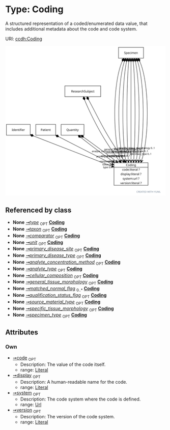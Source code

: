 
# Type: Coding


A structured representation of a coded/enumerated data value, that includes additional metadata about the code and code system.

URI: [ccdh:Coding](https://example.org/ccdh/Coding)


![img](images/Coding.svg)

## Referenced by class

 *  **None** *[➞type](identifier__type.md)*  <sub>OPT</sub>  **[Coding](Coding.md)**
 *  **None** *[➞taxon](patient__taxon.md)*  <sub>OPT</sub>  **[Coding](Coding.md)**
 *  **None** *[➞comparator](quantity__comparator.md)*  <sub>OPT</sub>  **[Coding](Coding.md)**
 *  **None** *[➞unit](quantity__unit.md)*  <sub>OPT</sub>  **[Coding](Coding.md)**
 *  **None** *[➞primary_disease_site](researchSubject__primary_disease_site.md)*  <sub>OPT</sub>  **[Coding](Coding.md)**
 *  **None** *[➞primary_disease_type](researchSubject__primary_disease_type.md)*  <sub>OPT</sub>  **[Coding](Coding.md)**
 *  **None** *[➞analyte_concentration_method](specimen__analyte_concentration_method.md)*  <sub>OPT</sub>  **[Coding](Coding.md)**
 *  **None** *[➞analyte_type](specimen__analyte_type.md)*  <sub>OPT</sub>  **[Coding](Coding.md)**
 *  **None** *[➞cellular_composition](specimen__cellular_composition.md)*  <sub>OPT</sub>  **[Coding](Coding.md)**
 *  **None** *[➞general_tissue_morphology](specimen__general_tissue_morphology.md)*  <sub>OPT</sub>  **[Coding](Coding.md)**
 *  **None** *[➞matched_normal_flag](specimen__matched_normal_flag.md)*  <sub>0..*</sub>  **[Coding](Coding.md)**
 *  **None** *[➞qualification_status_flag](specimen__qualification_status_flag.md)*  <sub>OPT</sub>  **[Coding](Coding.md)**
 *  **None** *[➞source_material_type](specimen__source_material_type.md)*  <sub>OPT</sub>  **[Coding](Coding.md)**
 *  **None** *[➞specific_tissue_morphology](specimen__specific_tissue_morphology.md)*  <sub>OPT</sub>  **[Coding](Coding.md)**
 *  **None** *[➞specimen_type](specimen__specimen_type.md)*  <sub>OPT</sub>  **[Coding](Coding.md)**

## Attributes


### Own

 * [➞code](coding__code.md)  <sub>OPT</sub>
    * Description: The value of the code itself.
    * range: [Literal](types/Literal.md)
 * [➞display](coding__display.md)  <sub>OPT</sub>
    * Description: A human-readable name for the code.
    * range: [Literal](types/Literal.md)
 * [➞system](coding__system.md)  <sub>OPT</sub>
    * Description: The code system where the code is defined.
    * range: [Url](types/Url.md)
 * [➞version](coding__version.md)  <sub>OPT</sub>
    * Description: The version of the code system.
    * range: [Literal](types/Literal.md)
